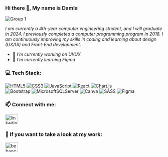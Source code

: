 ### Hi there 👋, My name is Damla

![Group 1](https://github.com/damlasabaz/damlasabaz/assets/117301486/a990b426-c0a9-408b-8eb0-c931ac590a17)

<i>I am currently a 4th-year computer engineering student, and I will graduate in 2024. I previously completed a computer programming program in 2018. I am continuously improving my skills in coding and learning about design (UX/UI) and Front-End development.</i>

- 🔭 <i>I’m currently working on UI/UX </i>
- 🌱 <i>I’m currently learning Figma </i>


<h3 align="left">💻 Tech Stack:</h3>

![HTML5](https://img.shields.io/badge/html5-%23E34F26.svg?style=for-the-badge&logo=html5&logoColor=white) 
![CSS3](https://img.shields.io/badge/css3-%231572B6.svg?style=for-the-badge&logo=css3&logoColor=white) 
![JavaScript](https://img.shields.io/badge/javascript-%23323330.svg?style=for-the-badge&logo=javascript&logoColor=%23F7DF1E)
![React](https://img.shields.io/badge/react-%2320232a.svg?style=for-the-badge&logo=react&logoColor=%2361DAFB) 
![Chart.js](https://img.shields.io/badge/chart.js-F5788D.svg?style=for-the-badge&logo=chart.js&logoColor=white) <br>
![Bootstrap](https://img.shields.io/badge/bootstrap-%238511FA.svg?style=for-the-badge&logo=bootstrap&logoColor=white) 
![MicrosoftSQLServer](https://img.shields.io/badge/Microsoft%20SQL%20Server-CC2927?style=for-the-badge&logo=microsoft%20sql%20server&logoColor=white)
![Canva](https://img.shields.io/badge/Canva-%2300C4CC.svg?style=for-the-badge&logo=Canva&logoColor=white)
![SASS](https://img.shields.io/badge/SASS-hotpink.svg?style=for-the-badge&logo=SASS&logoColor=white) 
![Figma](https://img.shields.io/badge/figma-%23F24E1E.svg?style=for-the-badge&logo=figma&logoColor=white)

<h3 align="left">📫 Connect with me:</h3>

[<img src='https://cdn.jsdelivr.net/npm/simple-icons@3.0.1/icons/linkedin.svg' alt='linkedin' height="30" width="40">](https://www.linkedin.com/in/https://www.linkedin.com/in/damlasabaz//)


<h3 align="left">🎨 If you want to take a look at my work:</h3>

[<img src='https://cdn.jsdelivr.net/npm/simple-icons@3.0.1/icons/behance.svg' alt='behance' height="30" width="40" >](https://www.behance.net/damlasabaz)





